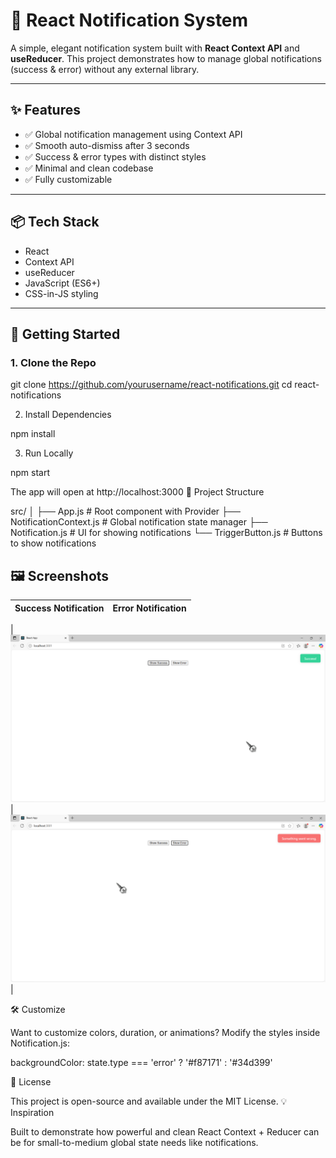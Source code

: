 # 🔔 React Notification System

A simple, elegant notification system built with **React Context API** and **useReducer**. This project demonstrates how to manage global notifications (success & error) without any external library.

---

## ✨ Features

- ✅ Global notification management using Context API
- ✅ Smooth auto-dismiss after 3 seconds
- ✅ Success & error types with distinct styles
- ✅ Minimal and clean codebase
- ✅ Fully customizable

---

## 📦 Tech Stack

- React
- Context API
- useReducer
- JavaScript (ES6+)
- CSS-in-JS styling

---

## 🚀 Getting Started

### 1. Clone the Repo

git clone https://github.com/yourusername/react-notifications.git
cd react-notifications

2. Install Dependencies

npm install

3. Run Locally

npm start

The app will open at http://localhost:3000
🧠 Project Structure

src/
│
├── App.js                  # Root component with Provider
├── NotificationContext.js  # Global notification state manager
├── Notification.js         # UI for showing notifications
└── TriggerButton.js        # Buttons to show notifications

## 🖼️ Screenshots

| Success Notification | Error Notification |
|----------------------|--------------------|

| ![Success](./screenshot-success.png) | ![Error](./screenshot-error.png) |


🛠️ Customize

Want to customize colors, duration, or animations?
Modify the styles inside Notification.js:

backgroundColor: state.type === 'error' ? '#f87171' : '#34d399'

📄 License

This project is open-source and available under the MIT License.
💡 Inspiration

Built to demonstrate how powerful and clean React Context + Reducer can be for small-to-medium global state needs like notifications.
